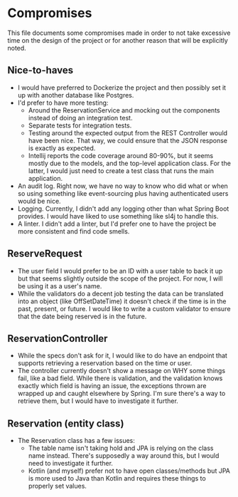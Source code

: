 # Compromises

This file documents some compromises made in order to not take excessive time on the design of the project or for another reason that will be explicitly noted.

## Nice-to-haves

- I would have preferred to Dockerize the project and then possibly set it up with another database like Postgres.
- I'd prefer to have more testing:
    - Around the ReservationService and mocking out the components instead of doing an integration test.
    - Separate tests for integration tests.
    - Testing around the expected output from the REST Controller would have been nice. That way, we could ensure that the JSON response is exactly as expected.
    - Intellij reports the code coverage around 80-90%, but it seems mostly due to the models, and the top-level application class. For the latter, I would just need to create a test class that runs the main application.
- An audit log. Right now, we have no way to know who did what or when so using something like event-sourcing plus having authenticated users would be nice.
- Logging. Currently, I didn't add any logging other than what Spring Boot provides. I would have liked to use something like sl4j to handle this.
- A linter. I didn't add a linter, but I'd prefer one to have the project be more consistent and find code smells.

## ReserveRequest

- The user field I would prefer to be an ID with a user table to back it up but that seems slightly outside the scope of the project. For now, I will be using it as a user's name.
- While the validators do a decent job testing the data can be translated into an object (like OffSetDateTime) it doesn't check if the time is in the past, present, or future. I would like to write a custom validator to ensure that the date being reserved is in the future.

## ReservationController

- While the specs don't ask for it, I would like to do have an endpoint that supports retrieving a reservation based on the time or user.
- The controller currently doesn't show a message on WHY some things fail, like a bad field. While there is validation, and the validation knows exactly which field is having an issue, the exceptions thrown are wrapped up and caught elsewhere by Spring. I'm sure there's a way to retrieve them, but I would have to investigate it further.

## Reservation (entity class)

- The Reservation class has a few issues:
    - The table name isn't taking hold and JPA is relying on the class name instead. There's supposedly a way around this, but I would need to investigate it further.
    - Kotlin (and myself) prefer not to have open classes/methods but JPA is more used to Java than Kotlin and requires these things to properly set values.
